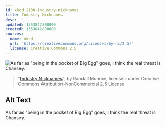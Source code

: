 ```yaml
---
id: xkcd.2130-industry-nicknames
title: Industry Nicknames
desc: ''
updated: 1553842800000
created: 1553842800000
sources:
  name: xkcd
  url: 'https://creativecommons.org/licenses/by-nc/2.5/'
  license: Creative Commons 2.5
---
```

![As far as "being in the pocket of Big Egg" goes, I think the real threat is Chansey.](https://imgs.xkcd.com/comics/industry_nicknames.png)
> "[Industry Nicknames](https://xkcd.com/2130/)", by Randall Munroe, licensed under Creative Commons Attribution-NonCommercial 2.5 License

## Alt Text
As far as "being in the pocket of Big Egg" goes, I think the real threat is Chansey.
